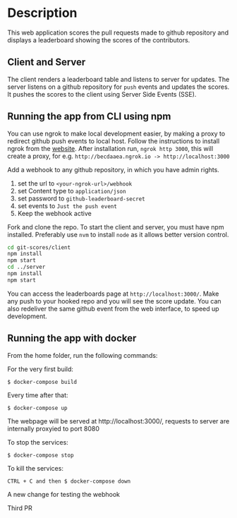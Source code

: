 # Description
This web application scores the pull requests made to github repository and displays a leaderboard showing the scores of the contributors.

## Client and Server
The client renders a leaderboard table and listens to server for updates. The server listens on a github repository for `push` events and updates the scores. It pushes the scores to the client using Server Side Events (SSE).

## Running the app from CLI using npm

You can use ngrok to make local development easier, by making a proxy to redirect github push events to local host. Follow the instructions to install ngrok from the [website](https://ngrok.com/). After installation run, `ngrok http 3000`, this will create a proxy, for e.g. `http://becdaaea.ngrok.io -> http://localhost:3000`

Add a webhook to any github repository, in which you have admin rights.
1. set the url to `<your-ngrok-url>/webhook`
2. set Content type to `application/json`
3. set password to `github-leaderboard-secret`
4. set events to `Just the push event`
5. Keep the webhook active

Fork and clone the repo. To start the client and server, you must have npm installed. Preferably use `nvm` to install `node` as it allows better version control.

```bash
cd git-scores/client
npm install
npm start
cd ../server
npm install
npm start
```

You can access the leaderboards page at `http://localhost:3000/`. Make any push to your hooked repo and you will see the score update. You can also redeliver the same github event from the web interface, to speed up development.

## Running the app with docker
From the home folder, run the following commands:

For the very first build:

    $ docker-compose build

Every time after that:

    $ docker-compose up

The webpage will be served at http://localhost:3000/, requests to server are internally proxyied to port 8080

To stop the services:

    $ docker-compose stop

To kill the services:

    CTRL + C and then $ docker-compose down
    
A new change for testing the webhook

Third PR
